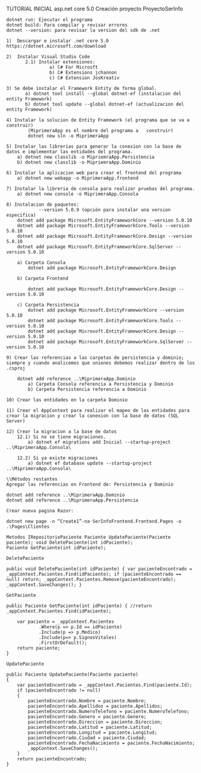 TUTORIAL INICIAL asp.net core 5.0
Creación proyecto ProyectoSerInfo

    dotnet run: Ejecutar el programa
    dotnet build: Para compilar y revisar errores
    dotnet --version: para revisar la version del sdk de .net

    1)  Descargar e instalar .net core 5.0 https://dotnet.microsoft.com/download

    2)  Instalar Visual Studio Code
           2.1) Instalar extensiones:
                    a) C# For Microsft
                    b) C# Extensions jchannon
                    c) C# Extension JosKreativ

    3) Se debe instalar el Framework Entity de forma global.
           a) dotnet tool install --global dotnet-ef (instalacion del entity Framework)
           b) dotnet tool update --global dotnet-ef (actualizacion del entity Framework)

    4) Instalar la solucion de Entity Framework (el programa que se va a construir)
            (MiprimeraApp es el nombre del programa a   construir)
            dotnet new sln -o MiprimeraApp

    5) Instalar las librerias para generar la conexion con la base de datos e implementar las entidades del programa.
        a) dotnet new classlib -o MipriemraApp.Persistencia
        b) dotnet new classlib -o MipriemraApp.Dominio

    6) Instalar la aplicacion web para crear el frontend del programa
        a) dotnet new webapp -o MiprimeraApp.frontend

    7) Instalar la libreria de consola para realizar pruebas del programa.
        a) dotnet new console -o MiprimeraApp.Consola

    8) Instalacion de paquetes:
                --version 5.0.9 (opción para instalar una version especifica)
        dotnet add package Microsoft.EntityFrameworkCore --version 5.0.10
        dotnet add package Microsoft.EntityFrameworkCore.Tools --version 5.0.10
        dotnet add package Microsoft.EntityFrameworkCore.Design --version 5.0.10
        dotnet add package Microsoft.EntityFrameworkCore.SqlServer --version 5.0.10
    
        a) Carpeta Consola
            dotnet add package Microsoft.EntityFrameworkCore.Design 

        b) Carpeta Frontend

            dotnet add package Microsoft.EntityFrameworkCore.Design --version 5.0.10

        c) Carpeta Persistencia
            dotnet add package Microsoft.EntityFrameworkCore --version 5.0.10
            dotnet add package Microsoft.EntityFrameworkCore.Tools --version 5.0.10
            dotnet add package Microsoft.EntityFrameworkCore.Design --version 5.0.10
            dotnet add package Microsoft.EntityFrameworkCore.SqlServer --version 5.0.10
    
    9) Crear las referencias a las carpetas de persistencia y dominio; siempre y cuando analicemos que uniones debemos realizar dentro de los .csproj

        dotnet add reference ..\MiprimeraApp.Dominio
            a) Carpeta Consola referencia a Persistencia y Dominio
            b) Carpeta Persistencia referencia a Dominio

    10) Crear las entidades en la carpeta Dominio

    11) Crear el AppContext para realizar el mapeo de las entidades para crear la migracion y crear la conexion con la base de datos (SQL Server)

    12) Crear la migracion a la base de datos
        12.1) Si no se tiene migraciones.
            a) dotnet ef migrations add Inicial --startup-project ..\MiprimeraApp.Consola\

        12.2) Si ya existe migraciones
            a) dotnet ef database update --startup-project ..\MiprimeraApp.Consola\

    \\Métodos restantes
    Agregar las referencias en Frontend de: Persistencia y Dominio

    dotnet add reference ..\MiprimeraApp.Dominio
    dotnet add reference ..\MiprimeraApp.Persistencia

    Crear nueva pagina Razor:

    dotnet new page -n “Create1”-na SerInfoFrontend.Frontend.Pages -o .\Pages\Clientes

    Metodos IRepositorioPaciente Paciente UpdatePaciente(Paciente paciente); void DeletePaciente(int idPaciente);
    Paciente GetPaciente(int idPaciente);

    DeletePaciente

    public void DeletePaciente(int idPaciente) { var pacienteEncontrado = _appContext.Pacientes.Find(idPaciente); if (pacienteEncontrado == null) return; _appContext.Pacientes.Remove(pacienteEncontrado); _appContext.SaveChanges(); }

    GetPaciente

    public Paciente GetPaciente(int idPaciente) { //return _appContext.Pacientes.Find(idPaciente);

        var paciente = _appContext.Pacientes
                .Where(p => p.Id == idPaciente)
                .Include(p => p.Medico)
                .Include(p=> p.SignosVitales)
                .FirstOrDefault();
        return paciente;
    }

    UpdatePaciente

    public Paciente UpdatePaciente(Paciente paciente)
    {
        var pacienteEncontrado = _appContext.Pacientes.Find(paciente.Id);
        if (pacienteEncontrado != null)
        {
            pacienteEncontrado.Nombre = paciente.Nombre;
            pacienteEncontrado.Apellidos = paciente.Apellidos;
            pacienteEncontrado.NumeroTelefono = paciente.NumeroTelefono;
            pacienteEncontrado.Genero = paciente.Genero;
            pacienteEncontrado.Direccion = paciente.Direccion;
            pacienteEncontrado.Latitud = paciente.Latitud;
            pacienteEncontrado.Longitud = paciente.Longitud;
            pacienteEncontrado.Ciudad = paciente.Ciudad;
            pacienteEncontrado.FechaNacimiento = paciente.FechaNacimiento;
            _appContext.SaveChanges();
        }
        return pacienteEncontrado;
    }